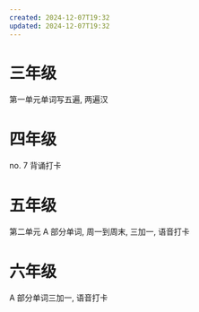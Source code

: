 ```yaml
---
created: 2024-12-07T19:32
updated: 2024-12-07T19:32
---
```

# 三年级
第一单元单词写五遍, 两遍汉  
# 四年级
no. 7 背诵打卡
# 五年级
第二单元 A 部分单词, 周一到周末, 三加一, 语音打卡
# 六年级
A 部分单词三加一, 语音打卡   